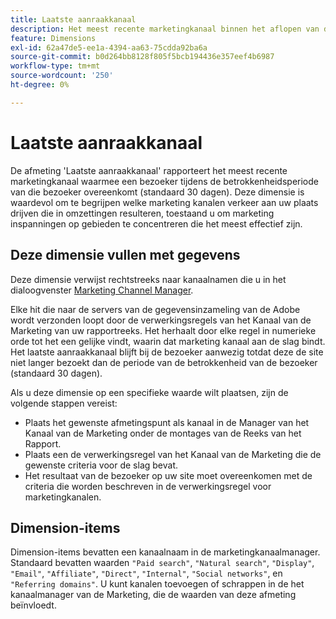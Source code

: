 ```yaml
---
title: Laatste aanraakkanaal
description: Het meest recente marketingkanaal binnen het aflopen van de betrokkenheid van de bezoeker.
feature: Dimensions
exl-id: 62a47de5-ee1a-4394-aa63-75cdda92ba6a
source-git-commit: b0d264bb8128f805f5bcb194436e357eef4b6987
workflow-type: tm+mt
source-wordcount: '250'
ht-degree: 0%

---
```


# Laatste aanraakkanaal

De afmeting &#39;Laatste aanraakkanaal&#39; rapporteert het meest recente marketingkanaal waarmee een bezoeker tijdens de betrokkenheidsperiode van die bezoeker overeenkomt (standaard 30 dagen). Deze dimensie is waardevol om te begrijpen welke marketing kanalen verkeer aan uw plaats drijven die in omzettingen resulteren, toestaand u om marketing inspanningen op gebieden te concentreren die het meest effectief zijn.

## Deze dimensie vullen met gegevens

Deze dimensie verwijst rechtstreeks naar kanaalnamen die u in het dialoogvenster [Marketing Channel Manager](/help/admin/admin/c-manage-report-suites/c-edit-report-suites/marketing-channels/c-channels.md).

Elke hit die naar de servers van de gegevensinzameling van de Adobe wordt verzonden loopt door de verwerkingsregels van het Kanaal van de Marketing van uw rapportreeks. Het herhaalt door elke regel in numerieke orde tot het een gelijke vindt, waarin dat marketing kanaal aan de slag bindt. Het laatste aanraakkanaal blijft bij de bezoeker aanwezig totdat deze de site niet langer bezoekt dan de periode van de betrokkenheid van de bezoeker (standaard 30 dagen).

Als u deze dimensie op een specifieke waarde wilt plaatsen, zijn de volgende stappen vereist:

* Plaats het gewenste afmetingspunt als kanaal in de Manager van het Kanaal van de Marketing onder de montages van de Reeks van het Rapport.
* Plaats een de verwerkingsregel van het Kanaal van de Marketing die de gewenste criteria voor de slag bevat.
* Het resultaat van de bezoeker op uw site moet overeenkomen met de criteria die worden beschreven in de verwerkingsregel voor marketingkanalen.

## Dimension-items

Dimension-items bevatten een kanaalnaam in de marketingkanaalmanager. Standaard bevatten waarden `"Paid search"`, `"Natural search"`, `"Display"`, `"Email"`, `"Affiliate"`, `"Direct"`, `"Internal"`, `"Social networks"`, en `"Referring domains"`. U kunt kanalen toevoegen of schrappen in de het kanaalmanager van de Marketing, die de waarden van deze afmeting beïnvloedt.
